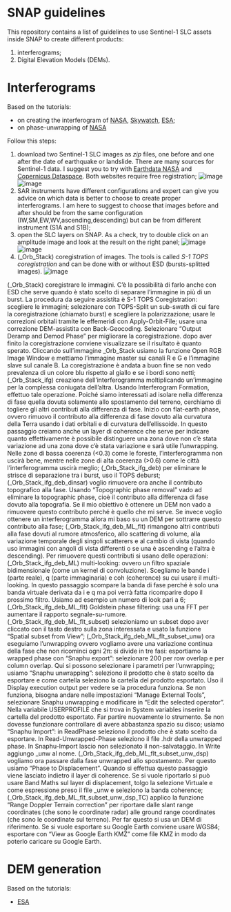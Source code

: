 # SNAP guidelines
This repository contains a list of guidelines to use Sentinel-1 SLC assets inside SNAP to create different products:
1) interferograms;
2) Digital Elevation Models (DEMs).
# Interferograms
Based on the tutorials:
- on creating the interferogram of [NASA](https://www.earthdata.nasa.gov/learn/data-recipes/create-interferogram-using-esas-sentinel-1-toolbox), [Skywatch](https://step.esa.int/docs/tutorials/S1TBX%20TOPSAR%20Interferometry%20with%20Sentinel-1%20Tutorial_v2.pdf), [ESA](https://esamultimedia.esa.int/multimedia/publications/TM-19/TM-19_InSAR_web.pdf);
- on phase-unwrapping of [NASA](https://www.earthdata.nasa.gov/learn/data-recipes/phase-unwrap-interferogram)

Follow this steps:
1) download two Sentinel-1 SLC images as *zip* files, one before and one after the date of earthquake or landslide. There are many sources for Sentinel-1 data. I suggest you to try with [Earthdata NASA](https://search.earthdata.nasa.gov) and [Copernicus Dataspace](https://browser.dataspace.copernicus.eu/). Both websites require free registration;
![image](https://github.com/user-attachments/assets/65aa0fc5-589d-4cfe-ab39-4e87621e400d) ![image](https://github.com/user-attachments/assets/f6631028-e2ef-4c11-891c-cfdfddd34dd5)
2) SAR instruments have different configurations and expert can give you advice on which data is better to choose to create proper interferograms. I am here to suggest to choose that images before and after should be from the same configuration (IW,SM,EW,WV,ascending,descending) but can be from different instrument (S1A and S1B);
3) open the SLC layers on SNAP. As a check, try to double click on an amplitude image and look at the result on the right panel;
![image](https://github.com/user-attachments/assets/802808a7-10c4-4b5c-9494-2017860739ad) ![image](https://github.com/user-attachments/assets/22c84d90-70f8-4455-89a6-d44743b1ef28)
4) (_Orb_Stack) coregistration of images. The tools is called *S-1 TOPS coregistration* and can be done with or without ESD (bursts-splitted images). 
![image](https://github.com/user-attachments/assets/b5213dcd-c8d9-4bc4-9eb1-91be41a43249)

(_Orb_Stack) coregistrare le immagini. C’è la possibilità di farlo anche con ESD che serve quando è stato scelto di separare l’immagine in più di un burst. La procedura da seguire assistita è S-1 TOPS Coregistration: scegliere le immagini; selezionare con TOPS-Split un sub-swath di cui fare la coregistrazione (chiamato burst) e scegliere la polarizzazione; usare le correzioni orbitali tramite le effemeridi con Apply-Orbit-File; usare una correzione DEM-assistita con Back-Geocoding. Selezionare “Output Deramp and Demod Phase” per migliorare la coregistrazione. dopo aver finito la coregistrazione conviene visualizzare se il risultato è quanto sperato. Cliccando sull’immagine _Orb_Stack usiamo la funzione Open RGB Image Window e mettiamo l’immagine master sui canali R e G e l’immagine slave sul canale B. La coregistrazione è andata a buon fine se non vedo prevalenza di un colore blu rispetto al giallo e se i bordi sono netti; (_Orb_Stack_ifg) creazione dell’interferogramma moltiplicando un’immagine per la complessa coniugata dell’altra. Usando Interferogram Formation, effettuo tale operazione. Poiché siamo interessati ad isolare nella differenza di fase quella dovuta solamente allo spostamento del terreno, cerchiamo di togliere gli altri contributi alla differenza di fase. Inizio con flat-earth phase, ovvero rimuovo il contributo alla differenza di fase dovuto alla curvatura della Terra usando i dati orbitali e di curvatura dell’ellissoide. In questo passaggio creiamo anche un layer di coherence che serve per indicare quanto effettivamente è possibile distinguere una zona dove non c’è stata variazione ad una zona dove c’è stata variazione e sarà utile l’unwrapping. Nelle zone di bassa coerenza (<0.3) come le foreste, l’interferogramma non uscirà bene, mentre nelle zone di alta coerenza (>0.6) come le città l’interferogramma uscirà meglio; (_Orb_Stack_ifg_deb) per eliminare le strisce di separazione tra i burst, uso il TOPS deburst; (_Orb_Stack_ifg_deb_dinsar) voglio rimuovere ora anche il contributo topografico alla fase. Usando “Topographic phase removal” vado ad eliminare la topographic phase, cioè il contributo alla differenza di fase dovuto alla topografia. Se il mio obiettivo è ottenere un DEM non vado a rimuovere questo contributo perché è quello che mi serve. Se invece voglio ottenere un interferogramma allora mi baso su un DEM per sottrarre questo contributo alla fase; (_Orb_Stack_ifg_deb_ML_flt) rimangono altri contributi alla fase dovuti al rumore atmosferico, allo scattering di volume, alla variazione temporale degli singoli scatterers e al cambio di vista (quando uso immagini con angoli di vista differenti o se una è ascending e l’altra è descending). Per rimuovere questi contributi si usano delle operazioni: (_Orb_Stack_ifg_deb_ML) multi-looking: ovvero un filtro spaziale bidimensionale (come un kernel di convoluzione). Scegliamo le bande i (parte reale), q (parte immaginaria) e coh (coherence) su cui usare il multi-looking. In questo passaggio scompare la banda di fase perché è solo una banda virtuale derivata da i e q ma poi verrà fatta ricomparire dopo il prossimo filtro. Usiamo ad esempio un numero di look pari a 6; (_Orb_Stack_ifg_deb_ML_flt) Goldstein phase filtering: usa una FFT per aumentare il rapporto segnale-su-rumore. (_Orb_Stack_ifg_deb_ML_flt_subset) selezioniamo un subset dopo aver cliccato con il tasto destro sulla zona interessata e usato la funzione “Spatial subset from View”;
(_Orb_Stack_ifg_deb_ML_flt_subset_unw) ora eseguiamo l’unwrapping ovvero vogliamo avere una variazione continua della fase che non ricominci ogni 2π: si divide in tre fasi: esportiamo la wrapped phase con “Snaphu export”: selezionare 200 per row overlap e per column overlap. Qui si possono selezionare i parametri per l’unwrapping; usiamo “Snaphu unwrapping”: seleziono il prodotto che è stato scelto da esportare e come cartella seleziono la cartella del prodotto esportato. Uso il Display execution output per vedere se la procedura funziona. Se non funziona, bisogna andare nelle impostazioni “Manage External Tools”, selezionare Snaphu unwrapping e modificare in “Edit the selected operator”. Nella variabile USERPROFILE che si trova in System variables inserire la cartella del prodotto esportato. Far partire nuovamente lo strumento. Se non dovesse funzionare controllare di avere abbastanza spazio su disco; usiamo “Snaphu Import”: in ReadPhase seleziono il prodotto che è stato scelto da esportare. In Read-Unwrapped-Phase seleziono il file .hdr della unwrapped phase. In Snaphu-Import lascio non selezionato il non-salvataggio. In Write aggiungo _unw al nome. (_Orb_Stack_ifg_deb_ML_flt_subset_unw_dsp) vogliamo ora passare dalla fase unwrapped allo spostamento. Per questo usiamo “Phase to Displacement”. Quando si effettua questo passaggio viene lasciato indietro il layer di coherence. Se si vuole riportarlo si può usare Band Maths sul layer di displacement, tolgo la selezione Virtuale e come espressione preso il file _unw e seleziono la banda coherence; (_Orb_Stack_ifg_deb_ML_flt_subset_unw_dsp_TC) applico la funzione “Range Doppler Terrain correction” per riportare dalle slant range coordinates (che sono le coordinate radar) alle ground range coordinates (che sono le coordinate sul terreno). Per far questo si usa un DEM di riferimento. Se si vuole esportare su Google Earth conviene usare WGS84; esportare con “View as Google Earth KMZ” come file KMZ in modo da poterlo caricare su Google Earth.
# DEM generation
Based on the tutorials:
- [ESA](https://step.esa.int/docs/tutorials/S1TBX%20DEM%20generation%20with%20Sentinel-1%20IW%20Tutorial.pdf)
